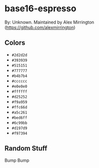# base16-espresso

By: Unknown. Maintained by Alex Mirrington (https://github.com/alexmirrington)

## Colors

* `#2d2d2d`
* `#393939`
* `#515151`
* `#777777`
* `#b4b7b4`
* `#cccccc`
* `#e0e0e0`
* `#ffffff`
* `#d25252`
* `#f9a959`
* `#ffc66d`
* `#a5c261`
* `#bed6ff`
* `#6c99bb`
* `#d197d9`
* `#f97394`

## Random Stuff

Bump
Bump
